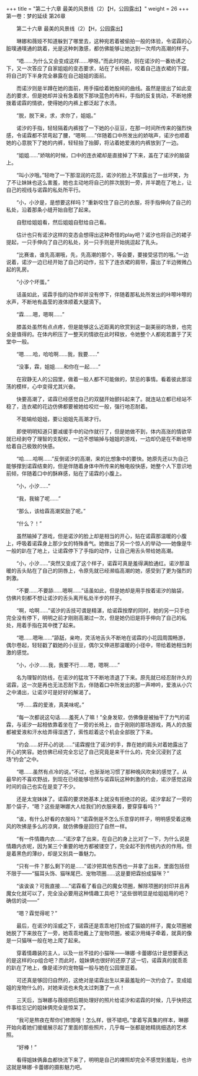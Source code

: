 +++
title = "第二十六章 最美的风景线（2）【H，公园露出】"
weight = 26
+++
第一卷：梦的延续 第26章

　　第二十六章 最美的风景线（2）【H，公园露出】

　　琳娜和薇娅不知道躲到了哪里去，这种宛若着被偷拍一般的体验，令诺霖的心脏噗通噗通的跳着，光是这种刺激感，都仿佛能够让她达到一次颅内高潮的样子。

　　“唔……为什么又会变成这样……咿呀。”而此时的她，则在诺汐的一番劝诱之下，又一次答应了自家姐姐的变态要求，站在了长椅前，咬着自己连衣裙的下摆，将自己的下半身完全暴露在自己姐姐的面前。

　　而诺汐则是半蹲在她的面前，用手描绘着她股间的曲线。虽然是提出了如此变态的要求，但是她却并没有急着脱下那块蓝色的布料，手指的反复挑动，不断地撩拨着诺霖的情欲，使得她的内裤上都泛起了水渍。

　　“脱，脱下来，求，求你了，姐姐。”

　　诺汐的手指，轻轻隔着内裤按了一下她的小豆豆，在那一时间所传来的强烈快感，令诺霖都不禁弯起了腰，“嗯啊……”伴随着口中所发出的娇喘声，诺汐也顺着她的心意脱下了她的内裤，轻轻抬了抬脚，将沾着她爱液的内裤放到了一边。

　　“姐姐……”娇喘的时候，口中的连衣裙却是直接掉了下来，盖在了诺汐的脑袋上。

　　“叫小汐哦。”轻吻了一下那湿润的花蕊，诺汐的脸上不禁露出了一丝坏笑，为了不让妹妹也这么害羞，她也主动地将自己的胖次脱到一旁，并半跪在了地上，让自己的视线与诺霖的私处所平行。

　　“小，小汐是，是想要这样吗？”重新咬住了自己的衣服，将手指伸向了自己的私处，沿着那条小缝开始自慰了起来。

　　自慰给姐姐看，然后姐姐自慰给自己看。

　　估计也只有诺汐这样的变态会想得出这种奇怪的play吧？诺汐也将自己的裙子提起，一只手伸向了自己的私处，另一只手则是开始挑逗起了乳头。

　　“比赛谁，谁先高潮哦，先，先高潮的那个，等会要，要接受惩罚的哦。”一边说着，诺汐一边已经开始了自己的动作，拉下了连衣裙的肩带，露出了半边微微凸起的乳房。

　　“小汐个坏蛋。”

　　话虽如此，诺霖手指的动作却并没有停下，伴随着那私处所发出的咔嚓咔嚓的水声，不断地有晶莹的液体顺着大腿滴下。

　　“霖……嗯，嗯啊……”

　　膝盖处虽然有点点疼，但是能够这么近距离的欣赏到这一副美丽的场景，也完全是值得的。在体内积压了一整天的情欲在此时释放，令她整个人都宛若置于了天堂中一般。

　　“嗯……哈，哈哈啊……我，我要……”

　　“没事，霖，姐姐……和你在一起……”

　　在寂静无人的公园里，做着一般人都不可能做的，禁忌的事情。看着彼此那淫荡的模样，心中变得尤其兴奋。

　　快要高潮了，诺霖已经感觉自己的双腿开始颤抖起来了。就连站立都已经站不稳了，连衣裙的花边仿佛都要被她给咬烂一般，强行地忍耐着。

　　不能输给姐姐，要让姐姐先高潮才行。

　　即使明明知道只要减缓手中的动作就行了，但是她做不到，体内高涨的情欲早就已经剥夺了理智的支配权，一边不想输掉与姐姐的游戏，一边却仍是在不断地带给着自己极致的快感。

　　“哈……哈啊……”反倒诺汐的高潮，来的比想象中的要快。她原先还以为自己能够撑到诺霖结束的，但是伴随着身体中所传来的触电般快感，她整个人下意识地前倾，伴随着口中的酥麻感，贴在了诺霖的小腹上。

　　“小，小汐……”

　　“我，我输了呢……”

　　“那么，该给霖高潮奖励了呢。”

　　“什么？！”

　　虽然输掉了游戏，但是诺汐的脸上却是相当的开心，贴在诺霖那温暖的小腹上，呼吸着诺霖身上那少女的特殊香气。她做出了另一个惊人的举动——她像是牛一般的趴在了地上，让诺霖停下了手指的动作，让自己用舌头带给她高潮。

　　“小，小汐……”突然又变成了这个样子，诺霖可真是羞得满脸通红。诺汐那温暖的舌头贴在了自己的阴唇上，令原先就已经濒临高潮的她，感受到了更为强烈的刺激。

　　“不要……不要舔……嗯啊……”话虽如此，但是她却是用手按着诺汐的脑袋，仿佛片刻都不想让诺汐的舌头离开私处半步的样子。

　　“啊，哈啊……”诺汐的舌技可谓是精湛，给诺霖按摩的同时，她的另一只手也完全没有停下，明明之前才刚刚高潮过一次，但是她仍旧是将手伸向了自己的私处，用着手指在其中搅了起来。

　　“嗯……嗯啾……”舔舐，亲吻，灵活地舌头不断地在诺霖的小花园周围畅游，偶尔卷起，轻轻戳了戳她的小豆豆，偶尔又伸进那温暖的小径中，带给着她相当刺激的感觉。

　　“小，小汐……我，我要不行……嗯，嗯啊……”

　　名为理智的防线，在诺汐的猛攻下不断地溃退了下来。原先就已经忍耐许久的诺霖，这一次是再也无法忍耐下去，伴随着口中所发出的那一声呻吟，爱液从小穴之中涌出，让诺汐可是好好的解渴了。

　　“呼……霖的爱液，真美味呢。”

　　“每一次都说这句话……羞死人了嘛！”全身发软，仿佛像是被抽干了力气的诺霖，与诺汐一起相依靠着坐在了一旁的长椅上，由于刚刚的那场游戏，两人的衣服都被爱液和汗水给弄得湿透了，索性趁着这个机会全部脱了下来。

　　“约会……好开心的说……”诺霖握住了诺汐的手，靠在她的肩头对着她露出了开心的笑容。她仿佛已经完全忘记了自己究竟是来干什么的，完全沉浸到了这场“约会”之中。

　　“嗯……虽然有点冷的说。”不过，也渐渐地习惯了那种晚风吹来的感觉了。从最早的不喜欢野战，到现在已经能够坦然与诺霖玩这种刺激的约会，诺汐感觉这段时间的自己也实在是变了不少。

　　还是太宠妹妹了。诺霖的要求她基本上就没有拒绝过的说。诺汐拿起了一旁的那个袋子，“嗯？这些是琳娜大人给我们的衣服来着，要穿穿看吗？”

　　“诶，有什么好看的衣服吗？”诺霖倒是不怎么乐意穿的样子，明明感受着这晚风的吹拂是多么的凉爽，就仿佛像是回归了自然一样。

　　“有一件情趣内衣……”诺汐拿了出来，在自己的身上比对了一下，为什么说是情趣内衣呢，因为某三个重要的地方都被镂空了，完全起不到传统内衣的作用。但是着黑色的薄纱，却是又别具一番魅力。

　　“只有一件？那么剩下的是……”诺汐把其他东西也一并拿了出来，里面包括但不限于——“猫耳头饰、猫咪尾巴、宠物项圈……这是要把霖扮成猫咪？”

　　“诶诶诶？可我直接……”诺霖看了看自己的魔女项圈，解除项圈的封印并且再魔女化就可以了，完全没必要用这种情趣工具吧？“这些很明显是给姐姐用的吧？确信的说——”

　　“嗯？霖觉得呢？”

　　最后，在诺汐的淫威之下，诺霖还是乖乖地打扮成了猫娘的样子，魔女项圈被她脱了下来放在了一旁，她乖乖地戴上了宠物项圈，被诺汐用绳子牵着，就真的像是一只猫咪一般在地上爬了起来。

　　穿着情趣装的主人，以及一丝不挂的小猫咪——琳娜·卡蕾娜估计是想要表达的是这样的cp组合吧？而此时，姐妹俩也很好的还原了这一切，诺霖真的就乖乖的趴在了地上，像是诺汐的宠物猫一般与她在公园里逛着。

　　可还真是够回归自然的，这绝对是诺霖出生以来最羞耻的一次约会了。变成姐姐的宠物什么的，对她来说也未免太过刺激了一点！

　　三天后，当琳娜与薇娅把后期处理好的照片给诺汐和诺霖的时候，几乎快把这件事给忘记的姐妹俩完全是惊呆了。

　　“我可是熬夜在帮你们修图哦！怎么样，很不错吧。”拿着写真集的样本，琳娜开始向着她们缓缓展示起了里面的那些照片，几乎每一张都是她精挑细选的艺术照。

　　“好棒！”

　　看得姐妹俩鼻血都快流下来了，明明是自己的裸照却完全不感觉到羞耻，也许这就是琳娜·卡蕾娜的摄影魅力吧。

　　

　　



